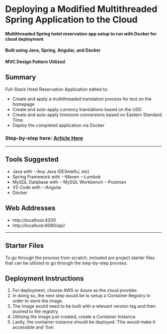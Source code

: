 # Deploying a Modified Multithreaded Spring Application to the Cloud
#### Multithreaded Spring hotel reservation app setup to run with Docker for cloud deployment
#### Built using Java, Spring, Angular, and Docker
#### MVC Design Pattern Utilized

## Summary
Full-Stack Hotel Reservation Application edited to:
- Create and apply a multithreaded translation process for text on the homepage
- Create and auto-apply currency translations based on the USD
- Create and auto-apply timezone conversions based on Eastern Standard Time
- Deploy the completed application via Docker

### Step-by-step here: [Article Here](https://medium.com/@bretmorin/ecommerce-app-b64c0484c2cf)

---

## Tools Suggested
- Java with
--Any Java IDE(IntelliJ, etc)
- Spring Framework with
--Maven --Lombok
- MySQL Database with 
--MySQL Workbench --Postman
- VS Code with 
--Angular
- Docker

## Web Addresses
- http://localhost:4200
- http://localhost:8080/api/

---

## Starter Files
To go through the process from scratch, included are project starter files that can be utilized to go 
through the step-by-step process.

## Deployment Instructions
1. For deployment, choose AWS or Azure as the cloud provider.
2. In doing so, the next step would be to setup a Container Registry in order to store the image.
3. The image would need to be built with a relevant version tag and then pushed to the registry.
4. Utilizing the image just created, create a Container Instance.
5. Lastly, the container instance should be deployed. This would make it accessible and 'live'.